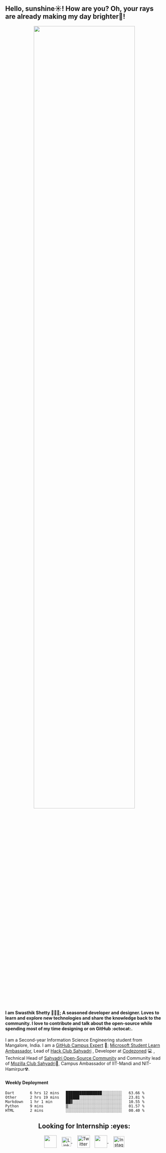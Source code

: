 <h2 style="text-align:left">Hello, sunshine☀️!  How are you? Oh, your rays are already making my day brighter🌈!</h3>
<div align="center">
  <img src="https://media.giphy.com/media/xT9IgG50Fb7Mi0prBC/giphy.gif" width="80%"/>
 </div>
<h4>I am <strong>Swasthik Shetty</strong> 👨🏻‍💻; A seasoned developer and designer. Loves to learn and explore new technologies and share the knowledge back to the community. I love to contribute and talk about the open-source while spending most of my time designing or on GitHub :octocat:.</h4>

I am a Second-year Information Science Engineering student from Mangalore, India. I am a [GitHub Campus Expert](https://githubcampus.expert/swaaz/) 🚩; [Microsoft Student Learn Ambassador](https://studentambassadors.microsoft.com/profile/39678), Lead of [Hack Club Sahyadri](https://hackclub.com/) , Developer at [Codezoned](http://codezoned.com/) 💻 , Technical Head of [Sahyadri Open-Source Community](https://sosc.org.in/) and Community lead of [Mozilla Club Sahyadri](https://mozilla-sahyadri.netlify.app/)🔰, Campus Ambassador of IIT-Mandi and NIT-Hamirpur☢️. </h4>

#### Weekly Deployment
<!--START_SECTION:waka-->
```text
Dart       6 hrs 12 mins   ████████████████░░░░░░░░░   63.66 % 
Other      2 hrs 19 mins   ██████░░░░░░░░░░░░░░░░░░░   23.81 % 
Markdown   1 hr 1 min      ██▓░░░░░░░░░░░░░░░░░░░░░░   10.55 % 
Python     9 mins          ▒░░░░░░░░░░░░░░░░░░░░░░░░   01.57 % 
HTML       2 mins          ░░░░░░░░░░░░░░░░░░░░░░░░░   00.40 % 
```
<!--END_SECTION:waka-->

<h2 align="center"><strong>Looking for Internship :eyes:</strong></h2>
<!-- <div style='display:flex; flex-direction: row; justify-content: center;  flex-flow:row wrap; '>
  <a href="https://www.swaaz.me/"><img src='./src/www.svg' style='width:30px;'/></a>
  <a href="https://www.linkedin.com/in/swasthik-shetty-b50928174/"><img src='./src/linkedin.svg' style='width:30px'/></a> 
  <a href="https://twitter.com/Swaaz07"><img src='./src/twitter.svg' style='width:30px'/></a> 
  <a href="mailto:swaasthik.shetty07@gmail.com"><img src='./src/gmail.svg' style='width:30px'/></a> 
  <a href="https://www.instagram.com/_swaaz_/?hl=en"><img src='./src/instagram.svg' style='width:30px'/></a> 
  
</div> -->

<p align="center">
<a href="https://www.swaaz.me/" target="blank">
  <img align="center" src="https://img.icons8.com/fluent/48/000000/resume-website.png" width="40px" height="40px"/></a>&nbsp; &nbsp;

 <a href="https://www.linkedin.com/in/swasthik-shetty-b50928174/" target="blank">
 <img align="center" alt="Linkedin" width="30px" src="https://www.vectorlogo.zone/logos/linkedin/linkedin-icon.svg" />
 </a>&nbsp; &nbsp;

 <a href="https://twitter.com/Swaaz07" target="blank">
  <img align="center" alt="Twitter" width="40px" src="https://www.vectorlogo.zone/logos/twitter/twitter-icon.svg" /></a>&nbsp; &nbsp;

   <a href="mailto:swaasthik.shetty07@gmail.com" target="blank">
  <img align="center" src="https://img.icons8.com/fluent/48/000000/gmail.png" width="40px"/>
 </a>&nbsp; &nbsp;

 <a href="https://www.instagram.com/_swaaz_/?hl=en" target="blank">
  <img align="center" alt="Instagram" width="35px" src="https://www.vectorlogo.zone/logos/instagram/instagram-icon.svg" />
 </a>
 

  
</p>


<!-- **Looking for Internship** is a ✨ _special_ ✨ repository be11cause its `README.md` (this file) appears on your GitHub profile.

Here are some ideas to get you started:

- 🔭 I’m currently working on ...
- 🌱 I’m currently learning ...
- 👯 I’m looking to collaborate on ...
- 🤔 I’m looking for help with ...
- 💬 Ask me about ...
- 📫 How to reach me: ...
- 😄 Pronouns: ...
- ⚡ Fun fact: ...
 -->
